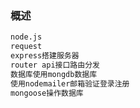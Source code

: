 ### 概述
```txt
node.js
request
express搭建服务器
router api接口路由分发
数据库使用mongdb数据库
使用nodemailer邮箱验证登录注册
mongoose操作数据库
```


 


